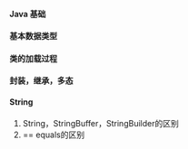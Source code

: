 #### Java 基础

#### 基本数据类型
#### 类的加载过程
#### 封装，继承，多态
#### String
1. String，StringBuffer，StringBuilder的区别
2. == equals的区别